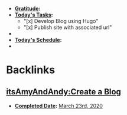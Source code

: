 - **[Gratitude](<Gratitude.md>):** 
- **[Today's Tasks](<Today's Tasks.md>):** 
    - "[x] Develop Blog using Hugo"
    - "[x] Publish site with associated url"
- 
- **[Today's Schedule](<Today's Schedule.md>):** 
- 

# Backlinks
## [itsAmyAndAndy:Create a Blog](<itsAmyAndAndy:Create a Blog.md>)
- **[Completed Date](<Completed Date.md>):** [March 23rd, 2020](<March 23rd, 2020.md>)

